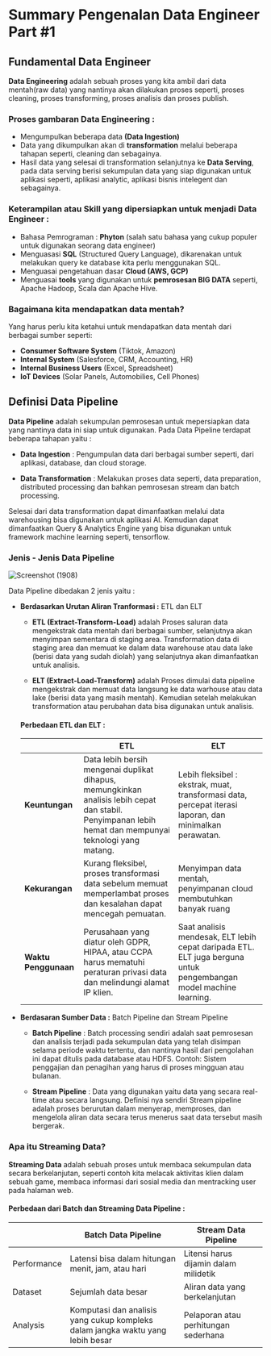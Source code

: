
# Summary Pengenalan Data Engineer Part #1

## Fundamental Data Engineer

**Data Engineering** adalah sebuah proses yang kita ambil dari data mentah(raw data) yang nantinya akan dilakukan proses seperti, proses cleaning, proses transforming, proses analisis dan proses publish.

### Proses gambaran Data Engineering :
- Mengumpulkan beberapa data **(Data Ingestion)**
- Data yang dikumpulkan akan di **transformation** melalui beberapa tahapan seperti, cleaning dan sebagainya.
- Hasil data yang selesai di transformation selanjutnya ke **Data Serving**, pada data serving berisi sekumpulan data yang siap digunakan untuk aplikasi seperti, aplikasi analytic, aplikasi bisnis intelegent dan sebagainya.

### Keterampilan atau Skill yang dipersiapkan untuk menjadi Data Engineer : 
- Bahasa Pemrograman : **Phyton** (salah satu bahasa yang cukup populer untuk digunakan seorang data engineer)
- Menguasasi **SQL** (Structured Query Language), dikarenakan untuk melakukan query ke database kita perlu menggunakan SQL.
- Menguasai pengetahuan dasar **Cloud (AWS, GCP)**
- Menguasai **tools** yang digunakan untuk **pemrosesan BIG DATA** seperti, Apache Hadoop, Scala dan Apache Hive. 

### Bagaimana kita mendapatkan data mentah?
Yang harus perlu kita ketahui untuk mendapatkan data mentah dari berbagai sumber seperti:
- **Consumer Software System** (Tiktok, Amazon)
- **Internal System** (Salesforce, CRM, Accounting, HR)
- **Internal Business Users** (Excel, Spreadsheet)
- **IoT Devices** (Solar Panels, Automobilies, Cell Phones)

## Definisi Data Pipeline 
**Data Pipeline** adalah sekumpulan pemrosesan untuk mepersiapkan data yang nantinya data ini siap untuk digunakan. Pada Data Pipeline terdapat beberapa tahapan yaitu : 

- **Data Ingestion** : Pengumpulan data dari berbagai sumber seperti, dari aplikasi, database, dan cloud storage. 

- **Data Transformation** : Melakukan proses data seperti, data preparation, distributed processing dan bahkan pemrosesan stream dan batch processing.

Selesai dari data transformation dapat dimanfaatkan melalui data warehousing bisa digunakan untuk aplikasi AI. Kemudian dapat dimanfaatkan Query & Analytics Engine yang bisa digunakan untuk framework machine learning seperti, tensorflow.

### Jenis - Jenis Data Pipeline 

![Screenshot (1908)](https://github.com/putridia/de_putri-dia-lestari/assets/120665019/5c512091-c423-4348-9251-2e035bbccc3c)

Data Pipeline dibedakan 2 jenis yaitu :

- **Berdasarkan Urutan Aliran Tranformasi :** ETL dan ELT 

  - **ETL (Extract-Transform-Load)** adalah Proses saluran data mengekstrak data mentah dari berbagai sumber, selanjutnya akan menyimpan sementara di staging area. Transformation data di staging area dan memuat ke dalam data warehouse atau data lake (berisi data yang sudah diolah) yang selanjutnya akan dimanfaatkan untuk analisis.

  - **ELT (Extract-Load-Transform)** adalah Proses dimulai data pipeline mengekstrak dan memuat data langsung ke data warhouse atau data lake (berisi data yang masih mentah). Kemudian setelah melakukan transformation atau perubahan data bisa digunakan untuk analisis.

  #### Perbedaan ETL dan ELT : 
  
  |     | ETL    | ELT   |
  | ----| -------| ------|
  | **Keuntungan**       | Data lebih bersih mengenai duplikat dihapus, memungkinkan analisis lebih cepat dan stabil. Penyimpanan lebih hemat dan mempunyai teknologi yang matang. | Lebih fleksibel : ekstrak, muat, transformasi data, percepat iterasi laporan, dan minimalkan perawatan. |
  | **Kekurangan**       | Kurang fleksibel, proses transformasi data sebelum memuat memperlambat proses dan kesalahan dapat mencegah pemuatan. | Menyimpan data mentah, penyimpanan cloud membutuhkan banyak ruang |
  | **Waktu Penggunaan** | Perusahaan yang diatur oleh GDPR, HIPAA, atau CCPA harus mematuhi peraturan privasi data dan melindungi alamat IP klien. | Saat analisis mendesak, ELT lebih cepat daripada ETL. ELT juga berguna untuk pengembangan model machine learning. | 

- **Berdasaran Sumber Data :** Batch Pipeline dan Stream Pipeline  

   - **Batch Pipeline** : Batch processing sendiri adalah saat pemrosesan dan analisis terjadi pada sekumpulan data yang telah disimpan selama periode waktu tertentu, dan nantinya hasil dari pengolahan ini dapat ditulis pada database atau HDFS. Contoh: Sistem penggajian dan penagihan yang harus di proses mingguan atau bulanan.

   - **Stream Pipeline** : Data yang digunakan yaitu data yang secara real-time atau secara langsung. Definisi nya sendiri Stream pipeline adalah proses berurutan dalam menyerap, memproses, dan mengelola aliran data secara terus menerus saat data tersebut masih bergerak.

### Apa itu Streaming Data?
**Streaming Data** adalah sebuah proses untuk membaca sekumpulan data secara berkelanjutan, seperti contoh kita melacak aktivitas klien dalam sebuah game, membaca informasi dari sosial media dan mentracking user pada halaman web.

#### Perbedaan dari Batch dan Streaming Data Pipeline :

  |     | Batch Data Pipeline    | Stream Data Pipeline   |
  | ----| -----------------------| -----------------------|
  | Performance | Latensi bisa dalam hitungan menit, jam, atau hari | Litensi harus dijamin dalam milidetik |
  | Dataset     | Sejumlah data besar | Aliran data yang berkelanjutan |
  | Analysis    | Komputasi dan analisis yang cukup kompleks dalam jangka waktu yang lebih besar | Pelaporan atau perhitungan sederhana |
